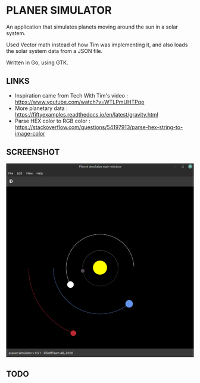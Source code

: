 # PLANER SIMULATOR

An application that simulates planets moving around the sun in a solar system.

Used Vector math instead of how Tim was implementing it, and also loads the solar system data from a JSON file. 

Written in Go, using GTK.

## LINKS

* Inspiration came from Tech With Tim's video : https://www.youtube.com/watch?v=WTLPmUHTPqo
* More planetary data : https://fiftyexamples.readthedocs.io/en/latest/gravity.html
* Parse HEX color to RGB color : https://stackoverflow.com/questions/54197913/parse-hex-string-to-image-color

## SCREENSHOT

![screenshot](assets/screenshot.png)

## TODO
